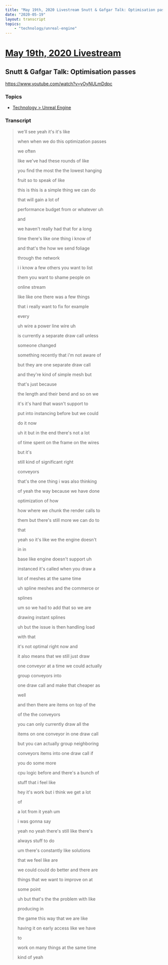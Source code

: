 ```yaml
---
title: "May 19th, 2020 Livestream Snutt & Gafgar Talk: Optimisation passes"
date: "2020-05-19"
layout: transcript
topics:
    - "technology/unreal-engine"
---
```

# [May 19th, 2020 Livestream](../2020-05-19.md)
## Snutt & Gafgar Talk: Optimisation passes
https://www.youtube.com/watch?v=yOyNULmDdpc

### Topics
* [Technology > Unreal Engine](../topics/technology/unreal-engine.md)

### Transcript

> we'll see yeah it's it's like
>
> when when we do this optimization passes
>
> we often
>
> like we've had these rounds of like
>
> you find the most the the lowest hanging
>
> fruit so to speak of like
>
> this is this is a simple thing we can do
>
> that will gain a lot of
>
> performance budget from or whatever uh
>
> and
>
> we haven't really had that for a long
>
> time there's like one thing i know of
>
> and that's the how we send foliage
>
> through the network
>
> i i know a few others you want to list
>
> them you want to shame people on
>
> online stream
>
> like like one there was a few things
>
> that i really want to fix for example
>
> every
>
> uh wire a power line wire uh
>
> is currently a separate draw call unless
>
> someone changed
>
> something recently that i'm not aware of
>
> but they are one separate draw call
>
> and they're kind of simple mesh but
>
> that's just because
>
> the length and their bend and so on we
>
> it's it's hard that wasn't support to
>
> put into instancing before but we could
>
> do it now
>
> uh it but in the end there's not a lot
>
> of time spent on the frame on the wires
>
> but it's
>
> still kind of significant right
>
> conveyors
>
> that's the one thing i was also thinking
>
> of yeah the way because we have done
>
> optimization of how
>
> how where we chunk the render calls to
>
> them but there's still more we can do to
>
> that
>
> yeah so it's like we the engine doesn't
>
> in in
>
> base like engine doesn't support uh
>
> instanced it's called when you draw a
>
> lot of meshes at the same time
>
> uh spline meshes and the commerce or
>
> splines
>
> um so we had to add that so we are
>
> drawing instant splines
>
> uh but the issue is then handling load
>
> with that
>
> it's not optimal right now and
>
> it also means that we still just draw
>
> one conveyor at a time we could actually
>
> group conveyors into
>
> one draw call and make that cheaper as
>
> well
>
> and then there are items on top of the
>
> of the the conveyors
>
> you can only currently draw all the
>
> items on one conveyor in one draw call
>
> but you can actually group neighboring
>
> conveyors items into one draw call if
>
> you do some more
>
> cpu logic before and there's a bunch of
>
> stuff that i feel like
>
> hey it's work but i think we get a lot
>
> of
>
> a lot from it yeah um
>
> i was gonna say
>
> yeah no yeah there's still like there's
>
> always stuff to do
>
> um there's constantly like solutions
>
> that we feel like are
>
> we could could do better and there are
>
> things that we want to improve on at
>
> some point
>
> uh but that's the the problem with like
>
> producing in
>
> the game this way that we are like
>
> having it on early access like we have
>
> to
>
> work on many things at the same time
>
> kind of yeah
>
